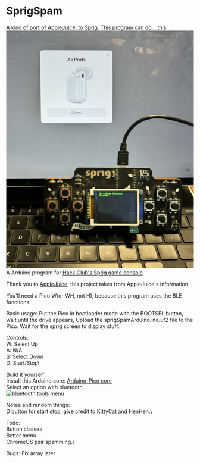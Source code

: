 # SprigSpam
A kind of port of AppleJuice, to Sprig.
This program can do... this:
![bluetooth tools menu](https://github.com/V205Arduino/SprigSpam/blob/main/assets/AirPodsiPad.png "Title")
A Arduino program for [Hack Club's Sprig game console](https://github.com/hackclub/sprig).

Thank you to [AppleJuice](https://github.com/ECTO-1A/AppleJuice), this project takes from AppleJuice's information.

You'll need a Pico W(or WH, not H), because this program uses the BLE functions.

Basic usage:
Put the Pico in bootloader mode with the BOOTSEL button, wait until the drive appears,
Upload the sprigSpamArduino.ino.uf2 file to the Pico.
Wait for the sprig screen to display stuff.

Controls:\
W: Select Up\
A: N/A\
S: Select Down\
D: Start/Stop\


Build it yourself:\
Install this Arduino core: [Arduino-Pico core](https://arduino-pico.readthedocs.io/en/latest/install.html#installing-via-arduino-boards-manager)\
Select an option with bluetooth.\
![bluetooth tools menu](assets/Screenshot%202024-08-20%20at%202.28.22 PM.png "Title")

Notes and random things:\
D button for start stop, give credit to KittyCat and HenHen.\

Todo:\
Button classes\
Better menu\
ChromeOS pair spamming.\

Bugs:
Fix array later
